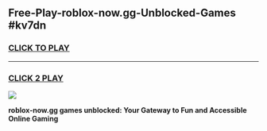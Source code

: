 
## Free-Play-roblox-now.gg-Unblocked-Games #kv7dn
<h3>
<a href="https://news.freeplayer.one?title=roblox-now.gg&ref=8M">CLICK TO PLAY</a></h3>
<hr>

<h3>
<a href="https://news.freeplayer.one?title=roblox-now.gg&ref=8M">CLICK 2 PLAY</a>
  
</h3>

<a href="https://news.freeplayer.one?title=roblox-now.gg&ref=8M"><img src="https://clearcache.store/games.png"></a>


**roblox-now.gg games unblocked: Your Gateway to Fun and Accessible Online Gaming**
